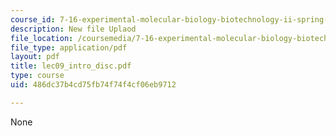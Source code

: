 ```yaml
---
course_id: 7-16-experimental-molecular-biology-biotechnology-ii-spring-2005
description: New file Uplaod
file_location: /coursemedia/7-16-experimental-molecular-biology-biotechnology-ii-spring-2005/486dc37b4cd75fb74f74f4cf06eb9712_lec09_intro_disc.pdf
file_type: application/pdf
layout: pdf
title: lec09_intro_disc.pdf
type: course
uid: 486dc37b4cd75fb74f74f4cf06eb9712

---
```

None